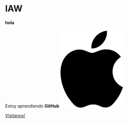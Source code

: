 # IAW
#### hola

Estoy aprendiendo **GitHub**
![ITC Cuatrovientos](./apple-logo.jpg)

[Visitanos!](http://www.cuatrovientos.org)
